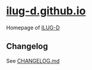 # [ilug-d.github.io](https://ilug-d.github.io/) 

Homepage of [ILUG-D](https://ilug-d.github.io/) 


## Changelog

See [CHANGELOG.md](https://github.com/ILUG-D/ILUG-D.github.io/blob/master/CHANGELOG.md)